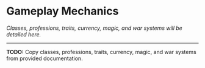 # Gameplay Mechanics

*Classes, professions, traits, currency, magic, and war systems will be detailed here.*

---
**TODO:** Copy classes, professions, traits, currency, magic, and war systems from provided documentation.
